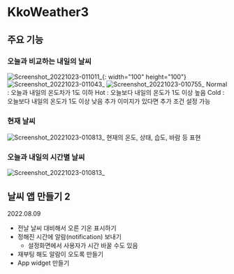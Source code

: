 # KkoWeather3

## 주요 기능

### 오늘과 비교하는 내일의 날씨
![Screenshot_20221023-011011_ ](https://user-images.githubusercontent.com/52685277/197350352-4baf9427-3193-4d5c-8f89-63f0d5ddeeff.jpg){: width="100" height="100"}
![Screenshot_20221023-011043_ ](https://user-images.githubusercontent.com/52685277/197350357-04b88482-0a45-4f10-af5a-9b2b8a6b32c0.jpg)
![Screenshot_20221023-010755_ ](https://user-images.githubusercontent.com/52685277/197350359-2d565674-839a-441e-9aad-b63593fdb30d.jpg)
Normal : 오늘과 내일의 온도차가 1도 이하
Hot : 오늘보다 내일의 온도가 1도 이상 높음
Cold : 오늘보다 내일의 온도가 1도 이상 낮음
추가 이미지가 있다면 추가 조건 설정 가능

### 현재 날씨
![Screenshot_20221023-010813_ ](https://user-images.githubusercontent.com/52685277/197350373-e51d6cc1-669c-4a9c-b3d1-c89be1ed929c.jpg)
현재의 온도, 상태, 습도, 바람 등 표현

### 오늘과 내일의 시간별 날씨
![Screenshot_20221023-010813_ ](https://user-images.githubusercontent.com/52685277/197350441-a19ade52-b17d-4c6c-8964-69577b3cf137.jpg)

## 날씨 앱 만들기 2
2022.08.09
- 전날 날씨 대비해서 오른 기온 표시하기
- 정해진 시간에 알람(notification) 보내기
  - 설정화면에서 사용자가 시간 바꿀 수도 있음
- 재부팅 해도 알람이 오도록 만들기
- App widget 만들기
